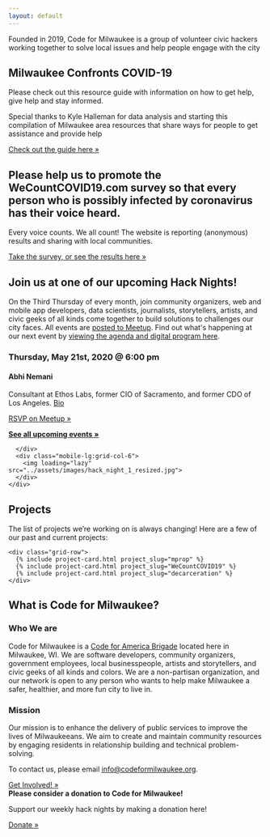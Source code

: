 ```yaml
---
layout: default
---
```

<section class="usa-hero site-hero-image" aria-label="Introduction">
  <div class="grid-container">
    <div class="usa-hero__callout site-hero__callout">
      <p>Founded in 2019, Code for Milwaukee is a group of volunteer civic hackers working together to solve local issues and help people engage with the city</p>
    </div>
  </div>
</section>
<div class="grid-container">
  <div class="usa-alert usa-alert--warning margin-top-5">
    <div class="usa-alert__body">
      <h2 class="usa-alert__heading">Milwaukee Confronts COVID-19</h2>
      <p class="usa-alert__text"> Please check out this resource guide with information on how to get help, give help and stay informed.</p>
      <p class="usa-alert__text"> Special thanks to Kyle Halleman for data analysis and starting this compilation of Milwaukee area resources that share ways for people to get assistance and provide help </p>
      <a target="_blank" href="https://www.covid19inwi.com" class="usa-button margin-top-3 margin-bottom-3">Check out the guide here »</a>
      <h2 class="usa-alert__heading">Please help us to promote the WeCountCOVID19.com survey so that every person who is possibly infected by coronavirus has their voice heard.</h2>
      <p class="usa-alert__text">Every voice counts. We all count! The website is reporting (anonymous) results and sharing with local communities.</p>
      <a target="_blank" href="https://www.WeCountCOVID19.com" class="usa-button margin-top-3 margin-bottom-3"> Take the survey, or see the results here  »</a>
    </div>
  </div>

  <div class="usa-section">
    <h2 class="margin-y-0">Join us at one of our upcoming Hack Nights!</h2>
    <p class="usa-prose">On the Third Thursday of every month, join community organizers, web and mobile app developers, data scientists, journalists, storytellers, artists, and civic geeks of all kinds come together to build solutions to challenges our city faces. All events are <a href='https://www.meetup.com/Code-for-Milwaukee/events/'>posted to Meetup</a>. Find out what's happening at our next event by <a href='https://github.com/codeformilwaukee/hack-night-digital-programs#All-Digital-programs'>viewing the agenda and digital program here</a>.</p>
    <div class="grid-row">
      <div class="mobile-lg:grid-col-6">
        <h3>Thursday, May 21st, 2020 @ 6:00 pm</h3>
        <h4>Abhi Nemani</h4>
        <p>Consultant at Ethos Labs, former CIO of Sacramento, and former CDO of Los Angeles. <a href='https://abhinemani.com/about/'>Bio</a></p>
        <!-- <h4> Speakers TBD</h4> -->
        <!-- <br>
          <a href='https://www.google.com/maps/search/?api=1&query=43.075850%2C-87.881260'>Bolton Hall</a> -->
        <a target="_blank" href="https://www.meetup.com/Code-for-Milwaukee/events/270095565/" class="usa-button">RSVP on Meetup »</a>
        <p><strong><a href="https://www.meetup.com/Code-for-Milwaukee/events/" target="_blank">See all upcoming events »</a></strong></p>

      </div>
      <div class="mobile-lg:grid-col-6">
        <img loading="lazy" src="../assets/images/hack_night_1_resized.jpg">
      </div>
    </div>
  </div>


  <section>
    <h2 class="margin-y-0">Projects</h2>
    <p>The list of projects we’re working on is always changing! Here are a few of our past and current projects:</p>

    <div class="grid-row">
      {% include project-card.html project_slug="mprop" %}
      {% include project-card.html project_slug="WeCountCOVID19" %}
      {% include project-card.html project_slug="decarceration" %}
    </div>
  </section>

  <section>
  <h2 class="margin-top-0 tablet:margin-bottom-0">What is Code for Milwaukee?</h2>
    <div class="grid-row grid-gap">
      <div class="tablet:grid-col-6">
       <h3>Who We are</h3>
        <p>Code for Milwaukee is a <a href="https://brigade.codeforamerica.org/">Code for America Brigade</a> located here in Milwaukee, WI. We are software developers, community organizers, government employees, local businesspeople, artists and storytellers, and civic geeks of all kinds and colors. We are a non-partisan organization, and our network is open to any person who wants to help make Milwaukee a safer, healthier, and more fun city to live in.</p>
      </div>
      <div class="tablet:grid-col-6">
         <h3> Mission </h3>
        <p>Our mission is to enhance the delivery of public services to improve the lives of Milwaukeeans. We aim to create and maintain community resources by engaging residents in relationship building and technical problem-solving.</p>
        <p>To contact us, please email <a href="mailto:info@codeformilwaukee.org">info@codeformilwaukee.org</a>.</p>
        <a target="_blank" href="https://forms.gle/SpCTwWxsDdmsB6kj6" class="usa-button">Get Involved! »</a>
      </div>
    </div>
  </section>

  <section class="usa-section">
      <div class="grid-row grid-gap">
        <div class="tablet:grid-col-4">
          <strong class="font-heading-xl margin-top-0 tablet:margin-bottom-0">Please consider a donation to Code for Milwaukee!</strong>
        </div>
        <div class="tablet:grid-col-8">
          <p class="usa-prose">Support our weekly hack nights by making a donation here!</p>
          <a target="_blank" href="https://www.codeforamerica.org/donate" class="usa-button">Donate »</a>
        </div>
      </div>
    </section>
</div>
